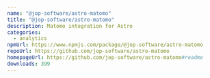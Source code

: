 ```yaml
---
name: "@jop-software/astro-matomo"
title: "@jop-software/astro-matomo"
description: Matomo integration for Astro
categories:
  - analytics
npmUrl: https://www.npmjs.com/package/@jop-software/astro-matomo
repoUrl: https://github.com/jop-software/astro-matomo
homepageUrl: https://github.com/jop-software/astro-matomo#readme
downloads: 399
---
```

